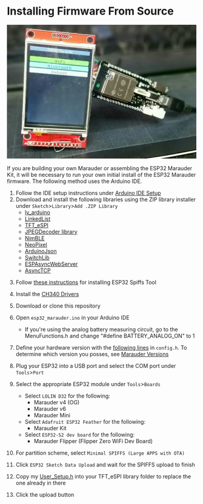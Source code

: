 # Installing Firmware From Source

<p align="left">
  <img alt="ESP32 WROOM-32U" src="https://github.com/justcallmekoko/ESP32Marauder/blob/master/pictures/diy.png?raw=true" width="500">
</p>

If you are building your own Marauder or assembling the ESP32 Marauder Kit, it will be necessary to run your own initial install of the ESP32 Marauder firmware. The following method uses the Arduino IDE. 

1. Follow the IDE setup instructions under [Arduino IDE Setup](arduino-ide-setup)
2. Download and install the following libraries using the ZIP library installer under `Sketch`>`Library`>`Add .ZIP Library`
    - [lv_arduino](https://github.com/lvgl/lv_arduino)
    - [LinkedList](https://github.com/ivanseidel/LinkedList)
    - [TFT_eSPI](https://github.com/justcallmekoko/TFT_eSPI)
    - [JPEGDecoder library](https://github.com/Bodmer/JPEGDecoder)
    - [NimBLE](https://github.com/h2zero/NimBLE-Arduino)
    - [NeoPixel](https://github.com/adafruit/Adafruit_NeoPixel)
    - [ArduinoJson](https://github.com/bblanchon/ArduinoJson/releases/tag/v6.18.2)
    - [SwitchLib](https://github.com/justcallmekoko/SwitchLib/releases/latest)
    - [ESPAsyncWebServer](https://github.com/bigbrodude6119/ESPAsyncWebServer)
    - [AsyncTCP](https://github.com/me-no-dev/AsyncTCP)
<!---6. Install Bodmer's [TFT_eSPI](https://github.com/Bodmer/TFT_eSPI) library in your Arduino IDE--->
3. Follow [these instructions](https://github.com/me-no-dev/arduino-esp32fs-plugin) for installing ESP32 Spiffs Tool
4. Install the [CH340 Drivers](https://github.com/justcallmekoko/ESP32Marauder/blob/master/Drivers/CH34x_Install_Windows_v3_4.EXE)
5. Download or clone this repository
6. Open `esp32_marauder.ino` in your Arduino IDE
    - If you're using the analog battery measuring circuit, go to the MenuFunctions.h and change "#define BATTERY_ANALOG_ON" to 1
7. Define your hardware version with the [following lines](https://github.com/justcallmekoko/ESP32Marauder/blob/master/esp32_marauder/configs.h#L7) in `config.h`. To determine which version you posses, see [Marauder Versions](marauder-versions) 

8. Plug your ESP32 into a USB port and select the COM port under `Tools`>`Port`
9. Select the appropriate ESP32 module under `Tools`>`Boards`
    - Select `LOLIN D32` for the following:
      - Marauder v4 (OG)
      - Marauder v6
      - Marauder Mini
    - Select `Adafruit ESP32 Feather` for the following:
      - Marauder Kit
    - Select `ESP32-S2 dev board` for the following:
      - Marauder Flipper (Flipper Zero WiFi Dev Board)
10. For partition scheme, select `Minimal SPIFFS (Large APPS with OTA)`
11. Click `ESP32 Sketch Data Upload` and wait for the SPIFFS upload to finish
12. Copy my [User_Setup.h](https://github.com/justcallmekoko/ESP32Marauder/blob/master/User_Setup.h) into your TFT_eSPI library folder to replace the one already in there
13. Click the upload button